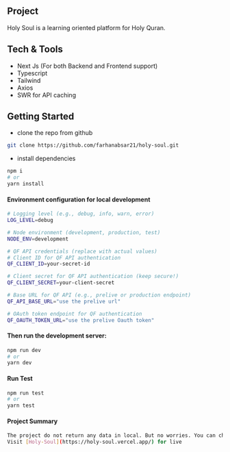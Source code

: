 ## Project

Holy Soul is a learning oriented platform for Holy Quran.

## Tech & Tools

- Next Js (For both Backend and Frontend support)
- Typescript
- Tailwind
- Axios
- SWR for API caching

## Getting Started

- clone the repo from github

```bash
git clone https://github.com/farhanabsar21/holy-soul.git
```

- install dependencies

```bash
npm i
# or
yarn install
```

#### Environment configuration for local development

```bash
# Logging level (e.g., debug, info, warn, error)
LOG_LEVEL=debug

# Node environment (development, production, test)
NODE_ENV=development

# QF API credentials (replace with actual values)
# Client ID for QF API authentication
QF_CLIENT_ID=your-secret-id

# Client secret for QF API authentication (keep secure!)
QF_CLIENT_SECRET=your-client-secret

# Base URL for QF API (e.g., prelive or production endpoint)
QF_API_BASE_URL="use the prelive url"

# OAuth token endpoint for QF authentication
QF_OAUTH_TOKEN_URL="use the prelive Oauth token"
```

#### Then run the development server:

```bash
npm run dev
# or
yarn dev
```

#### Run Test

```bash
npm run test
# or
yarn test
```

#### Project Summary

```bash
The project do not return any data in local. But no worries. You can check the live version
Visit [Holy-Soul](https://holy-soul.vercel.app/) for live
```
